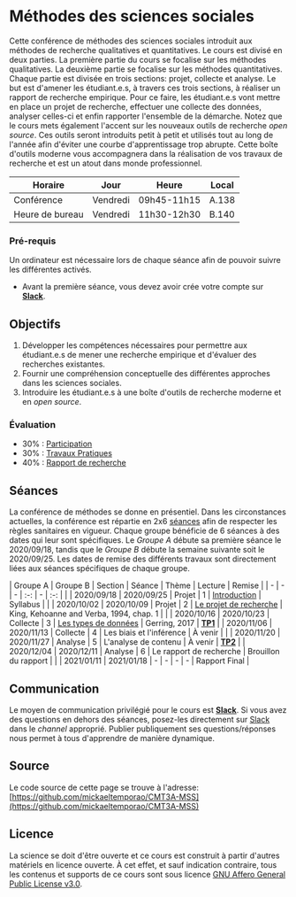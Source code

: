 # Méthodes des sciences sociales
Cette conférence de méthodes des sciences sociales introduit aux méthodes de recherche qualitatives et quantitatives. Le cours est divisé en deux parties. La première partie du cours se focalise sur les méthodes qualitatives. La deuxième partie se focalise sur les méthodes quantitatives. Chaque partie est divisée en trois sections: projet, collecte et analyse. Le but est d'amener les étudiant.e.s, à travers ces trois sections, à réaliser un rapport de recherche empirique. Pour ce faire, les étudiant.e.s vont mettre en place un projet de recherche, effectuer une collecte des données, analyser celles-ci et enfin rapporter l'ensemble de la démarche. Notez que le cours mets également l'accent sur les nouveaux outils de recherche *open source*. Ces outils seront introduits petit à petit et utilisés tout au long de l'année afin d'éviter une courbe d'apprentissage trop abrupte. Cette boîte d'outils moderne vous accompagnera dans la réalisation de vos travaux de recherche et est un atout dans monde professionnel.

| Horaire         | Jour          | Heure       | Local |
| -------------   | ------------- | -           | -     |
| Conférence      | Vendredi      | 09h45-11h15 | A.138 |
| Heure de bureau | Vendredi      | 11h30-12h30 | B.140 |


### Pré-requis
Un ordinateur est nécessaire lors de chaque séance afin de pouvoir suivre les différentes activés.
- Avant la première séance, vous devez avoir crée votre compte sur **[Slack](https://methodesss.slack.com)**.


## Objectifs
1. Développer les compétences nécessaires pour permettre aux étudiant.e.s de mener une recherche empirique et d'évaluer des recherches existantes.
2. Fournir une compréhension conceptuelle des différentes approches dans les sciences sociales.
3. Introduire les étudiant.e.s à une boîte d'outils de recherche moderne et en *open source*.

### Évaluation
- 30% : [Participation](participation.md)
- 30% : [Travaux Pratiques](travaux_pratiques.md)
- 40% : [Rapport de recherche](rapport.md)


## Séances
La conférence de méthodes se donne en présentiel. Dans les circonstances actuelles, la conférence est répartie en 2x6 [séances](seance.md) afin de respecter les règles sanitaires en vigueur. Chaque groupe bénéficie de 6 séances à des dates qui leur sont spécifiques. Le *Groupe A* débute sa première séance le 2020/09/18, tandis que le *Groupe B* débute la semaine suivante soit le 2020/09/25. Les dates de remise des différents travaux sont directement liées aux séances spécifiques de chaque groupe.


| Groupe A   | Groupe B   | Section  | Séance | Thème                                       | Lecture                                                  | Remise                   |
| -          | -          | -        | :-:    | -                                           | :-:                                                      |                          |
| 2020/09/18 | 2020/09/25 | Projet   | 1      | [Introduction](1_projet_intro.md)           | Syllabus                                                 |                          |
| 2020/10/02 | 2020/10/09 | Projet   | 2      | [Le projet de recherche](2_projet_objet.md) | King, Kehoanne and Verba, 1994, chap. 1                  |                          |
| 2020/10/16 | 2020/10/23 | Collecte | 3      | [Les types de données](3_collecte.md)       | Gerring, 2017                                            | **[TP1](tp_01_projet)**  |
| 2020/11/06 | 2020/11/13 | Collecte | 4      | Les biais et l'inférence                    | À venir                                                  |                          |
| 2020/11/20 | 2020/11/27 | Analyse  | 5      | L'analyse de contenu                        | À venir                                                  | **[TP2](tp_02_données)** |
| 2020/12/04 | 2020/12/11 | Analyse  | 6      | Le rapport de recherche                     | Brouillon du rapport                                     |                          |
| 2021/01/11 | 2021/01/18 | -        | -      | -                                           | -                                                        | Rapport Final            |


## Communication
Le moyen de communication privilégié pour le cours est **[Slack](https://methodesss.slack.com)**.
Si vous avez des questions en dehors des séances, posez-les directement sur [Slack](https://methodesss.slack.com) dans le *channel* approprié.
Publier publiquement ses questions/réponses nous permet à tous d'apprendre de manière dynamique.


## Source
Le code source de cette page se trouve à l'adresse: [https://github.com/mickaeltemporao/CMT3A-MSS](https://github.com/mickaeltemporao/CMT3A-MSS)


## Licence
La science se doit d'être ouverte et ce cours est construit à partir d'autres matériels en licence ouverte. À cet effet, et sauf indication contraire, tous les contenus et supports de ce cours sont sous licence [GNU Affero General Public License v3.0](https://spdx.org/licenses/AGPL-3.0-or-later.html).

